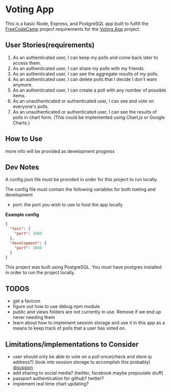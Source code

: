 # Voting App
This is a basic Node, Express, and PostgreSQL app built to fulfill the [FreeCodeCamp](https://www.freecodecamp.com) project requirements for the [Voting App](https://www.freecodecamp.com/challenges/build-a-voting-app) project.

## User Stories(requirements)
1. As an authenticated user, I can keep my polls and come back later to access them.
2. As an authenticated user, I can share my polls with my friends.
3. As an authenticated user, I can see the aggregate results of my polls.
4. As an authenticated user, I can delete polls that I decide I don't want anymore.
5. As an authenticated user, I can create a poll with any number of possible items.
6. As an unauthenticated or authenticated user, I can see and vote on everyone's polls.
7. As an unauthenticated or authenticated user, I can see the results of polls in chart form. (This could be implemented using Chart.js or Google Charts.)

## How to Use
more info will be provided as development progress

## Dev Notes
A config.json file must be provided in order for this project to run locally. 

The config file must contain the following variables for both tseting and development
* port: the port you wish to use to host the app locally

**Example config**
```json
{
  "test": {
    "port": 3000
  },
  "development": {
    "port": 3000
  }
}
```

This project was built using PostgreSQL. You must have postgres installed in order to run the project locally. 

## TODOS
* get a favicon
* figure out how to use debug npm module
* public and views folders are not currently in use. Remove if we end up never needing them
* learn about how to implement session storage and use it in this app as a means to keep track of polls that a user has voted on.


## Limitations/implementations to Consider
* user should only be able to vote on a poll once(check and store ip address?) (look into session storage to accomplish this probably) [disussion](https://forum.freecodecamp.org/t/voting-app-preventing-non-logged-in-users-from-voting-twice/35489/2)
* add sharing to social media? (twitter, facebook maybe prepoulate stuff)
* passport authentication for github? twitter? 
* implement real time chart updating?